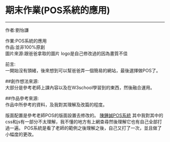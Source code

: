 # 期末作業(POS系統的應用)
----------------
作者:劉怡謙<br>   

作業:POS系統的應用<br>
作品:並非100%原創<br>
圖片來源:跟爸爸拿取的圖片 logo是自己修改過的因為畫質不佳<br>

前言:<br>
一開始沒有頭緒，後來想到可以幫爸爸弄一個簡易的網站，最後選擇做POS了。

##創作想法來源:<br>
大部分是參考老師上課內容以及在W3school學習到的東西，然後融合運用。

##作品參考來源:<br>
作品中所參考的資料，及我對其理解及改篇的程度。

版面配置是參考老師POS的版面設置去修改的。 [陳鍾誠POS系統](https://github.com/ccccourse/wp/tree/master/code/08-app2/pos/06-report?fbclid=IwAR3eRSOI1dE_rKJ_TN7nU8RJVbjKaRAtuw7uOWgsm4AeT_GwDz2AFZ3Bjzg)
其中我對其中的css和js有一部分不太理解，我不懂的地方有上網查尋然後理解它也有自己全部打過一遍。
POS系統是看了老師的範例之後理解之後，自己又打了一次，並且做了小幅度的更改。